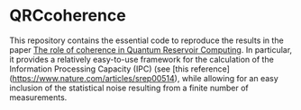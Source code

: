 # QRCcoherence

This repository contains the essential code to reproduce the results in the paper 
[The role of coherence in Quantum Reservoir Computing](https://arxiv.org/abs/2409.17734). In particular, it provides a relatively easy-to-use framework for the calculation of the Information Processing Capacity (IPC) (see [this reference] (https://www.nature.com/articles/srep00514), while allowing for an easy inclusion of the statistical noise resulting from a finite number of measurements.  


